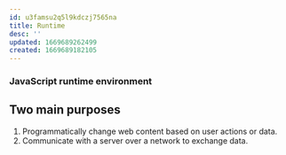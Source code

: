 ```yaml
---
id: u3famsu2q5l9kdczj7565na
title: Runtime
desc: ''
updated: 1669689262499
created: 1669689182105
---
```

 ### JavaScript runtime environment

 ## Two main purposes

 1. Programmatically change web content based on user actions or data.
 2. Communicate with a server over a network to exchange data.